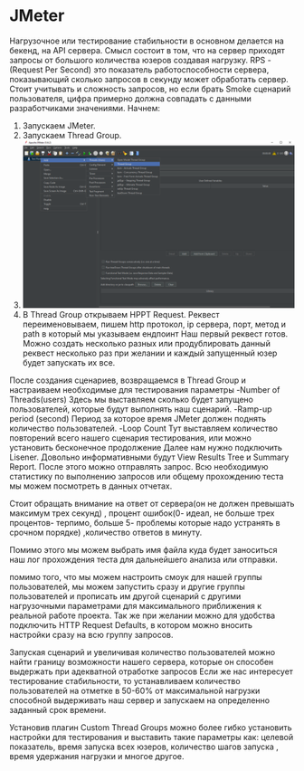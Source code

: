 # JMeter
Нагрузочное или тестирование стабильности в основном делается на бекенд, на API сервера. Смысл состоит в том, что на сервер приходят запросы от большого количества юзеров создавая нагрузку.
RPS - (Request Per Second) это показатель работоспособности сервера, показывающий сколько запросов в секунду может обработать сервер. Стоит учитывать и сложность запросов, но если брать Smoke сценарий 
пользователя, цифра примерно должна совпадать с данными разработчиками значениями.
Начнем:
1. Запускаем JMeter.
2. Запускаем Thread Group.
3. ![1](image/1.png)
4. В Thread Group открываем HPPT Request.
Реквест переименовываем, пишем http протокол, ip сервера, порт, метод и path в который мы указываем ендпоинт
Наш первый реквест готов. Можно создать несколько разных или продублировать данный реквест несколько раз при желании
и каждый запущенный юзер будет запускать их все.

После создания сценариев, возвращаемся в Thread Group и настраиваем необходимые для тестирования параметры
-Number of Threads(users) Здесь мы выставляем сколько будет запущено пользователей, которые будут выполнять наш
сценарий.
-Ramp-up period (second) Период за которое время JMeter должен поднять количество пользователей.
-Loop Count Тут выставляем количество повторений всего нашего сценария тестирования, 
или можно установить бесконечное продолжение
Далее нам нужно подключить Lisener. Довольно информативными будут View Results Tree
и Summary Report.
После этого можно отправлять запрос. Всю необходимую статистику по выполнению запросов или
общему прохождению теста мы можем посмотреть в данных отчетах.

Стоит обращать внимание на ответ от сервера(он не должен превышать максимум трех секунд)
, процент ошибок(0- идеал, не больше трех процентов- терпимо, больше 5- проблемы которые надо устранять в срочном порядке)
,количество ответов в минуту.

Помимо этого мы можем выбрать имя файла куда будет заноситься наш лог прохождения теста для дальнейшего анализа
или отправки.

помимо того, что мы можем настроить смоук для нашей группы пользователей, мы можем запустить сразу и другие группы пользователей и прописать им
другой сценарий с другими нагрузочными параметрами для максимального приближения к реальной работе проекта.
Так же при желании можно для удобства подключить HTTP Request Defaults, в котором можно вносить настройки сразу на всю группу запросов.


Запуская сценарий и увеличивая количество пользователей можно найти границу возможности нашего сервера, которые он способен выдержать при адекватной отработке запросов
Если же нас интересует тестирование стабильности, то устанавливаем количество пользователей на отметке в 50-60% от максимальной нагрузки способной выдерживать наш сервер и запускаем на 
определенно заданный срок времени.

Установив плагин Custom Thread Groups можно более гибко установить настройки для тестирования и выставить такие параметры как:
целевой показатель, время запуска всех юзеров, количество шагов запуска , время удержания нагрузки и многое другое.
